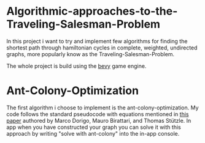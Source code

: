 # Algorithmic-approaches-to-the-Traveling-Salesman-Problem

In this project i want to try and implement few algorithms for finding the shortest path through hamiltonian cycles in complete, weighted, undirected graphs, more popularly know as the Traveling-Salesman-Problem.

The whole project is build using the [bevy](https://github.com/bevyengine/bevy) game engine.

# Ant-Colony-Optimization

The first algorithm i choose to implement is the ant-colony-optimization. My code follows the standard pseudocode with equations mentioned in [this paper](https://www.semanticscholar.org/paper/Ant-colony-optimization%3A-artificial-ants-as-a-Dorigo-Birattari/058c6c7c37fb6970d322aad4a46c43b1cac0bf66) authored by Marco Dorigo, Mauro Birattari, and Thomas Stützle. In app when you have constructed your graph you can solve it with this approach by writing "solve with ant-colony" into the in-app console.
